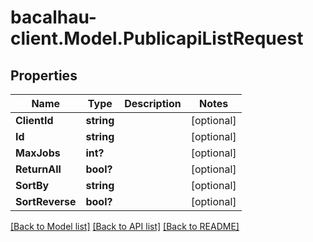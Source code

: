 # bacalhau-client.Model.PublicapiListRequest
## Properties

Name | Type | Description | Notes
------------ | ------------- | ------------- | -------------
**ClientId** | **string** |  | [optional] 
**Id** | **string** |  | [optional] 
**MaxJobs** | **int?** |  | [optional] 
**ReturnAll** | **bool?** |  | [optional] 
**SortBy** | **string** |  | [optional] 
**SortReverse** | **bool?** |  | [optional] 

[[Back to Model list]](../README.md#documentation-for-models) [[Back to API list]](../README.md#documentation-for-api-endpoints) [[Back to README]](../README.md)

